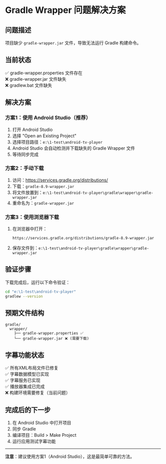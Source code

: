# Gradle Wrapper 问题解决方案

## 问题描述
项目缺少 `gradle-wrapper.jar` 文件，导致无法运行 Gradle 构建命令。

## 当前状态
✅ gradle-wrapper.properties 文件存在  
❌ gradle-wrapper.jar 文件缺失  
❌ gradlew.bat 文件缺失  

## 解决方案

### 方案1：使用 Android Studio（推荐）
1. 打开 Android Studio
2. 选择 "Open an Existing Project"
3. 选择项目路径：`e:\1-test\android-tv-player`
4. Android Studio 会自动检测并下载缺失的 Gradle Wrapper 文件
5. 等待同步完成

### 方案2：手动下载
1. 访问：https://services.gradle.org/distributions/
2. 下载：`gradle-8.9-wrapper.jar`
3. 将文件放置到：`e:\1-test\android-tv-player\gradle\wrapper\gradle-wrapper.jar`
4. 重命名为：`gradle-wrapper.jar`

### 方案3：使用浏览器下载
1. 在浏览器中打开：
   ```
   https://services.gradle.org/distributions/gradle-8.9-wrapper.jar
   ```
2. 保存文件到：`e:\1-test\android-tv-player\gradle\wrapper\gradle-wrapper.jar`

## 验证步骤
下载完成后，运行以下命令验证：
```bash
cd "e:\1-test\android-tv-player"
gradlew --version
```

## 预期文件结构
```
gradle/
  wrapper/
    ├── gradle-wrapper.properties ✅
    └── gradle-wrapper.jar ❌ (需要下载)
```

## 字幕功能状态
✅ 所有XML布局文件已修复  
✅ 字幕数据模型已实现  
✅ 字幕服务已实现  
✅ 播放器集成已完成  
❌ 构建环境需要修复（当前问题）

## 完成后的下一步
1. 在 Android Studio 中打开项目
2. 同步 Gradle
3. 编译项目：Build > Make Project
4. 运行应用测试字幕功能

---
**注意**：建议使用方案1（Android Studio），这是最简单可靠的方法。